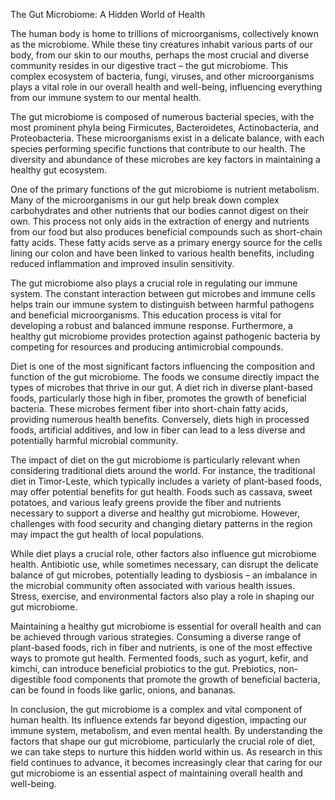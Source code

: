 The Gut Microbiome: A Hidden World of Health

The human body is home to trillions of microorganisms, collectively known as the microbiome. While these tiny creatures inhabit various parts of our body, from our skin to our mouths, perhaps the most crucial and diverse community resides in our digestive tract – the gut microbiome. This complex ecosystem of bacteria, fungi, viruses, and other microorganisms plays a vital role in our overall health and well-being, influencing everything from our immune system to our mental health.

The gut microbiome is composed of numerous bacterial species, with the most prominent phyla being Firmicutes, Bacteroidetes, Actinobacteria, and Proteobacteria. These microorganisms exist in a delicate balance, with each species performing specific functions that contribute to our health. The diversity and abundance of these microbes are key factors in maintaining a healthy gut ecosystem.

One of the primary functions of the gut microbiome is nutrient metabolism. Many of the microorganisms in our gut help break down complex carbohydrates and other nutrients that our bodies cannot digest on their own. This process not only aids in the extraction of energy and nutrients from our food but also produces beneficial compounds such as short-chain fatty acids. These fatty acids serve as a primary energy source for the cells lining our colon and have been linked to various health benefits, including reduced inflammation and improved insulin sensitivity.

The gut microbiome also plays a crucial role in regulating our immune system. The constant interaction between gut microbes and immune cells helps train our immune system to distinguish between harmful pathogens and beneficial microorganisms. This education process is vital for developing a robust and balanced immune response. Furthermore, a healthy gut microbiome provides protection against pathogenic bacteria by competing for resources and producing antimicrobial compounds.

Diet is one of the most significant factors influencing the composition and function of the gut microbiome. The foods we consume directly impact the types of microbes that thrive in our gut. A diet rich in diverse plant-based foods, particularly those high in fiber, promotes the growth of beneficial bacteria. These microbes ferment fiber into short-chain fatty acids, providing numerous health benefits. Conversely, diets high in processed foods, artificial additives, and low in fiber can lead to a less diverse and potentially harmful microbial community.

The impact of diet on the gut microbiome is particularly relevant when considering traditional diets around the world. For instance, the traditional diet in Timor-Leste, which typically includes a variety of plant-based foods, may offer potential benefits for gut health. Foods such as cassava, sweet potatoes, and various leafy greens provide the fiber and nutrients necessary to support a diverse and healthy gut microbiome. However, challenges with food security and changing dietary patterns in the region may impact the gut health of local populations.

While diet plays a crucial role, other factors also influence gut microbiome health. Antibiotic use, while sometimes necessary, can disrupt the delicate balance of gut microbes, potentially leading to dysbiosis – an imbalance in the microbial community often associated with various health issues. Stress, exercise, and environmental factors also play a role in shaping our gut microbiome.

Maintaining a healthy gut microbiome is essential for overall health and can be achieved through various strategies. Consuming a diverse range of plant-based foods, rich in fiber and nutrients, is one of the most effective ways to promote gut health. Fermented foods, such as yogurt, kefir, and kimchi, can introduce beneficial probiotics to the gut. Prebiotics, non-digestible food components that promote the growth of beneficial bacteria, can be found in foods like garlic, onions, and bananas.

In conclusion, the gut microbiome is a complex and vital component of human health. Its influence extends far beyond digestion, impacting our immune system, metabolism, and even mental health. By understanding the factors that shape our gut microbiome, particularly the crucial role of diet, we can take steps to nurture this hidden world within us. As research in this field continues to advance, it becomes increasingly clear that caring for our gut microbiome is an essential aspect of maintaining overall health and well-being.
